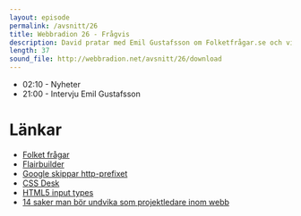 ```yaml
---
layout: episode
permalink: /avsnitt/26
title: Webbradion 26 - Frågvis
description: David pratar med Emil Gustafsson om Folketfrågar.se och vi pratar om det borttappade http-prefixet i Google chrome samt 14 sätt att vara världens sämsta webbprojektledare.
length: 37
sound_file: http://webbradion.net/avsnitt/26/download
---
```


* 02:10 - Nyheter
* 21:00 - Intervju Emil Gustafsson

# Länkar

* [Folket frågar](http://folketfragar.se/)
* [Flairbuilder](http://www.flairbuilder.com/)
* [Google skippar http-prefixet](http://www.osnews.com/story/23171/Google_Removes_http_from_Chrome)
* [CSS Desk](http://cssdesk.com/)
* [HTML5 input types](http://www.456bereastreet.com/archive/201004/html5_input_types/)
* [14 saker man bör undvika som projektledare inom webb](http://articles.sitepoint.com/article/14-ways-worst-project-manager)

